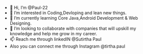 - 👋 Hi, I’m @Paul-22
- 👀 I’m interested in Coding,Devloping and lean new things.
- 🌱 I’m currently learning Core Java,Android Development & Web Designing.
- 💞️ I’m looking to collaborate with companies that will upskill my knowledge and help me grow in my career.
- 📫 Reach me through linkedIN @Sutirtha Paul 
- Also you can connect me through Instagram @tirtha.paul

<!---
Paul-22/Paul-22 is a ✨ special ✨ repository because its `README.md` (this file) appears on your GitHub profile.
You can click the Preview link to take a look at your changes.
--->
